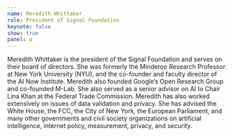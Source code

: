```yaml
---
name: Meredith Whittaker
role: President of Signal Foundation
keynote: false
show: true
panel: a
---
```


Meredith Whittaker is the president of the Signal Foundation and serves on their board of directors. She was formerly the Minderoo Research Professor at New York University (NYU), and the co-founder and faculty director of the AI Now Institute. Meredith also founded Google’s Open Research Group and co-founded M-Lab. She also served as a senior advisor on AI to Chair Lina Khan at the Federal Trade Commission. Meredith has also worked extensively on issues of data validation and privacy. She has advised the White House, the FCC, the City of New York, the European Parliament, and many other governments and civil society organizations on artificial intelligence, internet policy, measurement, privacy, and security.
